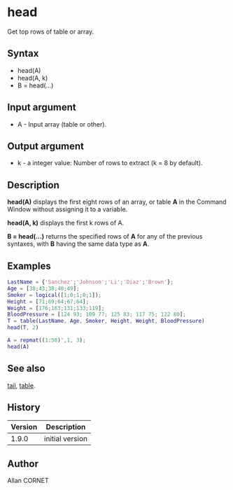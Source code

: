 # head

Get top rows of table or array.

## Syntax

- head(A)
- head(A, k)
- B = head(...)

## Input argument

- A - Input array (table or other).

## Output argument

- k - a integer value: Number of rows to extract (k = 8 by default).

## Description

  <p><b>head(A)</b> displays the first eight rows of an array, or table <b>A</b> in the Command Window without assigning it to a variable.</p>
  <p><b>head(A, k)</b> displays the first k rows of A.</p>
  <p><b>B = head(...)</b> returns the specified rows of <b>A</b> for any of the previous syntaxes, with <b>B</b> having the same data type as <b>A</b>.</p>

## Examples

```matlab
LastName = {'Sanchez';'Johnson';'Li';'Diaz';'Brown'};
Age = [38;43;38;40;49];
Smoker = logical([1;0;1;0;1]);
Height = [71;69;64;67;64];
Weight = [176;163;131;133;119];
BloodPressure = [124 93; 109 77; 125 83; 117 75; 122 80];
T = table(LastName, Age, Smoker, Height, Weight, BloodPressure)
head(T, 2)
```

```matlab
A = repmat((1:50)',1, 3);
head(A)
```

## See also

[tail](tail.md), [table](table.md).

## History

| Version | Description     |
| ------- | --------------- |
| 1.9.0   | initial version |

## Author

Allan CORNET
